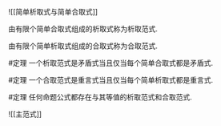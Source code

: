 ![[简单析取式与简单合取式]]

由有限个简单合取式组成的析取式称为析取范式. 

由有限个简单析取式组成的合取式称为合取范式. 

#定理 一个析取范式是矛盾式当且仅当每个简单合取式都是矛盾式. 

#定理 一个合取范式是重言式当且仅当每个简单析取式都是重言式. 

#定理 任何命题公式都存在与其等值的析取范式和合取范式. 

![[主范式]]